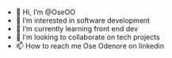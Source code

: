 - 👋 Hi, I’m @OseOO
- 👀 I’m interested in software development
- 🌱 I’m currently learning front end dev
- 💞️ I’m looking to collaborate on tech projects
- 📫 How to reach me Ose Odenore on linkedin

<!---
OseOO/OseOO is a ✨ special ✨ repository because its `README.md` (this file) appears on your GitHub profile.
You can click the Preview link to take a look at your changes.
--->
